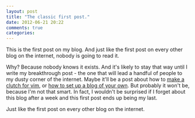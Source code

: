 ```yaml
---
layout: post
title: "The classic first post."
date: 2012-06-21 20:22
comments: true
categories: 
---
```

This is the first post on my blog. And just like the first post on every other blog on the internet, nobody is going to read it.

Why? Because nobody knows it exists. And it's likely to stay that way until I write my breakthrough post -  the one that will lead a handful of people to my dusty corner of the internet. Maybe it'll be a post about how to [make a clutch for vim](https://github.com/alevchuk/vim-clutch), or [how to set up a blog of your own](http://octopress.org/). But probably it won't be, because I'm not that smart. In fact, I wouldn't be surprised if I forget about this blog after a week and this first post ends up being my last.

Just like the first post on every other blog on the internet.
